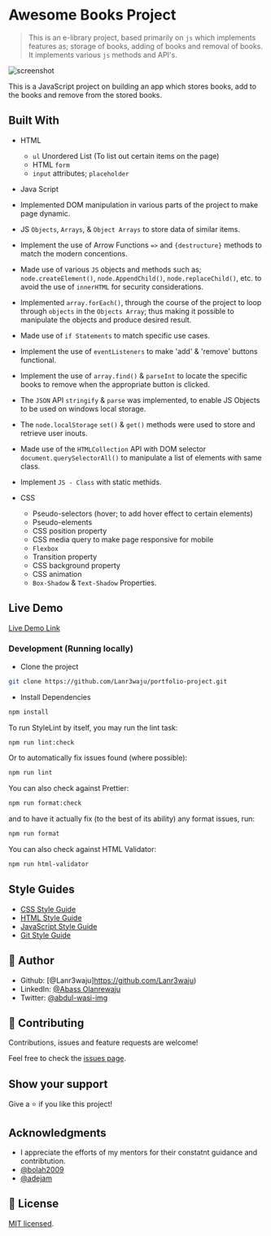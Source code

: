 # Awesome Books Project

> This is an e-library project, based primarily on `js` which implements features as; storage of books, adding of books and removal of books. It implements various `js` methods and API's.

![screenshot](./img/awesome-books.png)

This is a JavaScript project on building an app which stores books, add to the books and remove from the stored books.

## Built With

- HTML

  - `ul` Unordered List (To list out certain items on the page)
  - HTML `form`
  - `input` attributes; `placeholder`

- Java Script
- Implemented DOM manipulation in various parts of the project to make page dynamic.
- JS `Objects`, `Arrays`, & `Object Arrays` to store data of similar items.
- Implement the use of Arrow Functions `=>` and `{destructure}` methods to match the modern concentions.
- Made use of various `JS` objects and methods such as; `node.createElement()`, `node.AppendChild()`, `node.replaceChild()`, etc. to avoid the use of `innerHTML` for security considerations.
- Implemented `array.forEach()`, through the course of the project to loop through `objects` in the `Objects Array`; thus making it possible to manipulate the objects and produce desired result.
- Made use of `if Statements` to match specific use cases.
- Implement the use of `eventListeners` to make 'add' & 'remove' buttons functional.
- Implement the use of `array.find()` & `parseInt` to locate the specific books to remove when the appropriate button is clicked.
- The `JSON` API `stringify` & `parse` was implemented, to enable JS Objects to be used on windows local storage.
- The `node.localStorage` `set()` & `get()` methods were used to store and retrieve user inouts.
- Made use of the `HTMLCollection` API with DOM selector `document.querySelectorAll()` to manipulate a list of elements with same class.
- Implement `JS - Class` with static methids.

- CSS
  - Pseudo-selectors (hover; to add hover effect to certain elements)
  - Pseudo-elements
  - CSS position property
  - CSS media query to make page responsive for mobile
  - `Flexbox`
  - Transition property
  - CSS background property
  - CSS animation
  - `Box-Shadow` & `Text-Shadow` Properties.

## Live Demo

[Live Demo Link](https://lanrewaju-e-lib.netlify.app/)

### Development (Running locally)

- Clone the project

```bash
git clone https://github.com/Lanr3waju/portfolio-project.git
```

- Install Dependencies

```bash
npm install
```

To run StyleLint by itself, you may run the lint task:

```bash
npm run lint:check
```

Or to automatically fix issues found (where possible):

```bash
npm run lint
```

You can also check against Prettier:

```bash
npm run format:check
```

and to have it actually fix (to the best of its ability) any format issues, run:

```bash
npm run format
```

You can also check against HTML Validator:

```bash
npm run html-validator
```

## Style Guides

- [CSS Style Guide](http://udacity.github.io/frontend-nanodegree-styleguide/css.html)
- [HTML Style Guide](http://udacity.github.io/frontend-nanodegree-styleguide/index.html)
- [JavaScript Style Guide](http://udacity.github.io/frontend-nanodegree-styleguide/javascript.html)
- [Git Style Guide](https://udacity.github.io/git-styleguide/)

## 👤 Author

- Github: [@Lanr3waju]<https://github.com/Lanr3waju>)
- LinkedIn: [@Abass Olanrewaju](https://www.linkedin.com/in/abass-olanrewaju-abdul-wasi-53883422a/)
- Twitter: [@abdul-wasi-img](https://twitter.com/abdul_wasi_img)

## 🤝 Contributing

Contributions, issues and feature requests are welcome!

Feel free to check the [issues page](../../issues).

## Show your support

Give a ⭐️ if you like this project!

## Acknowledgments

- I appreciate the efforts of my mentors for their constatnt guidance and contribtution.
- [@bolah2009](http://github.com/bolah2009)
- [@adejam](https://github.com/adejam)

## 📝 License

[MIT licensed](./LICENSE).
